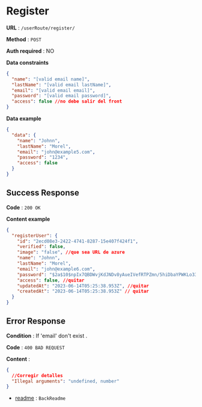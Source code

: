 # Register

**URL** : `/userRoute/register/`

**Method** : `POST`

**Auth required** : NO

**Data constraints**

```json
{
  "name": "[valid email name]",
  "lastName": "[valid email lastName]",
  "email": "[valid email email]",
  "password": "[valid email password]",
  "access": false //no debe salir del front
}
```

**Data example**

```json
{
  "data": {
    "name": "Johnn",
    "lastName": "Morel",
    "email": "john@example5.com",
    "password": "1234",
    "access": false
  }
}
```

## Success Response

**Code** : `200 OK`

**Content example**

```json
{
  "registerUser": {
    "id": "2ecd08e3-2422-4741-8287-15e407f424f1",
    "verified": false,
    "image": "false", //que sea URL de azure
    "name": "Johnn",
    "lastName": "Morel",
    "email": "john@example6.com",
    "password": "$2a$10$npIx7QBDWvjKdJNDv8yAueIVefRTPZmn/5hiDbaYPWKLo33Jg8R7G", //luego hacerlo temporal
    "access": false, //quitar
    "updatedAt": "2023-06-14T05:25:38.953Z", //quitar
    "createdAt": "2023-06-14T05:25:38.953Z" // quitar
  }
}
```

## Error Response

**Condition** : If 'email' don't exist .

**Code** : `400 BAD REQUEST`

**Content** :

```json
{
  //Corregir detalles
  "Illegal arguments": "undefined, number"
}
```

- [readme](../../readme.md) : `BackReadme`
